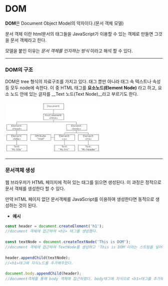 # DOM

**DOM**은 Document Object Model의 약자이다.(문서 객체 모델) 

문서 객체 이란 html문서의 태그들을 JavaScript가 이용할 수 있는 객체로 만들면 그것을 문서 객체라고 한다. 

모델을 붙인 이유는 *문서 객체를 인지하는 방식* 이라고 해석 할 수 있다. 

---

### DOM의 구조

DOM은 tree 형식의 자료구조를 가지고 있다. 태그 뿐만 아니라 태그 속 텍스트나 속성 등 모두 node에 속한다. 이 중 HTML 태그를 __요소노드(Element Node)__ 라고 하고, 요소 노드 안에 있는 글자를 __Text 노드(Text Node)__라고 부르기도 한다.


![tree](https://github.com/bgj0127/HTML-CSS/blob/master/JavaScript/DOM.png)


---

### 문서객체 생성

웹 브라우저가 HTML 페이지에 적혀 있는 태그를 읽으면 생성된다. 이 과정은 정적으로 문서 객체를 생성한다 할 수 있다. 

만약 HTML 페이지 없던 문서객체를 JavaScript를 이용하여 생성한다면 동적으로 생성하는 것이 된다. 

* **예시**

```javascript
const header = document.createElement('h1');
//document 객체에 접근하여 <h1> 태그를 생성했다.

const textNode = document.createTextNode('This is DOM');
//document 객체에 접근하여 TextNode를 생성하고 'This is DOM'이라는 스트링을 넣어주었다.

header.appendChild(textNode);
//<h1>태그에 자식노드를 추가해주었다.

document.body.appendChild(header);
//document객체를 통해 body 객체에 접근하였다. body태그에 자식으로 <h1>태그를 추가해주었다.
```



